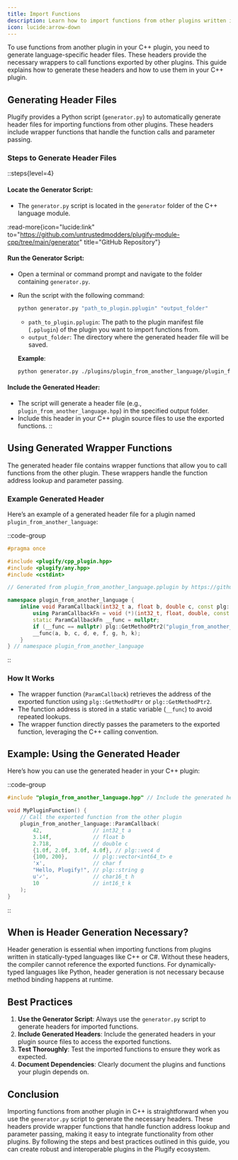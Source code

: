 ```yaml
---
title: Import Functions
description: Learn how to import functions from other plugins written in different languages and use them in your own.
icon: lucide:arrow-down
---
```


To use functions from another plugin in your C++ plugin, you need to generate language-specific header files. These headers provide the necessary wrappers to call functions exported by other plugins. This guide explains how to generate these headers and how to use them in your C++ plugin.

## **Generating Header Files**

Plugify provides a Python script (`generator.py`) to automatically generate header files for importing functions from other plugins. These headers include wrapper functions that handle the function calls and parameter passing.

### **Steps to Generate Header Files**

::steps{level=4}
#### **Locate the Generator Script**:
- The `generator.py` script is located in the `generator` folder of the C++ language module.

:read-more{icon="lucide:link" to="https://github.com/untrustedmodders/plugify-module-cpp/tree/main/generator" title="GitHub Repository"}

#### **Run the Generator Script**:
- Open a terminal or command prompt and navigate to the folder containing `generator.py`.
- Run the script with the following command:
  ```bash
  python generator.py "path_to_plugin.pplugin" "output_folder"
  ```
    - `path_to_plugin.pplugin`: The path to the plugin manifest file (`.pplugin`) of the plugin you want to import functions from.
    - `output_folder`: The directory where the generated header file will be saved.

   **Example**:
   ```bash
   python generator.py ./plugins/plugin_from_another_language/plugin_from_another_language.pplugin ./output/
   ```

#### **Include the Generated Header**:
- The script will generate a header file (e.g., `plugin_from_another_language.hpp`) in the specified output folder.
- Include this header in your C++ plugin source files to use the exported functions.
::

## **Using Generated Wrapper Functions**

The generated header file contains wrapper functions that allow you to call functions from the other plugin. These wrappers handle the function address lookup and parameter passing.

### **Example Generated Header**
Here’s an example of a generated header file for a plugin named `plugin_from_another_language`:

::code-group
```cpp [plugin_from_another_language.hpp]
#pragma once

#include <plugify/cpp_plugin.hpp>
#include <plugify/any.hpp>
#include <cstdint>

// Generated from plugin_from_another_language.pplugin by https://github.com/untrustedmodders/plugify-module-cpp/blob/main/generator/generator.py

namespace plugin_from_another_language {
    inline void ParamCallback(int32_t a, float b, double c, const plg::vec4& d, const plg::vector<int64_t>& e, char f, const plg::string& g, char16_t h, int16_t k) {
        using ParamCallbackFn = void (*)(int32_t, float, double, const plg::vec4&, const plg::vector<int64_t>&, char, const plg::string&, char16_t, int16_t);
        static ParamCallbackFn __func = nullptr;
        if (__func == nullptr) plg::GetMethodPtr2("plugin_from_another_language.ParamCallback", reinterpret_cast<void**>(&__func));
        __func(a, b, c, d, e, f, g, h, k);
    }
} // namespace plugin_from_another_language
```
::

### **How It Works**
- The wrapper function (`ParamCallback`) retrieves the address of the exported function using `plg::GetMethodPtr` or `plg::GetMethodPtr2`.
- The function address is stored in a static variable (`__func`) to avoid repeated lookups.
- The wrapper function directly passes the parameters to the exported function, leveraging the C++ calling convention.

## **Example: Using the Generated Header**

Here’s how you can use the generated header in your C++ plugin:

::code-group
```cpp [plugin.cpp]
#include "plugin_from_another_language.hpp" // Include the generated header

void MyPluginFunction() {
    // Call the exported function from the other plugin
    plugin_from_another_language::ParamCallback(
        42,                // int32_t a
        3.14f,             // float b
        2.718,             // double c
        {1.0f, 2.0f, 3.0f, 4.0f}, // plg::vec4 d
        {100, 200},        // plg::vector<int64_t> e
        'x',               // char f
        "Hello, Plugify!", // plg::string g
        u'✓',              // char16_t h
        10                 // int16_t k
    );
}
```
::

## **When is Header Generation Necessary?**

Header generation is essential when importing functions from plugins written in statically-typed languages like C++ or C#. Without these headers, the compiler cannot reference the exported functions. For dynamically-typed languages like Python, header generation is not necessary because method binding happens at runtime.

## **Best Practices**

1. **Use the Generator Script**: Always use the `generator.py` script to generate headers for imported functions.
2. **Include Generated Headers**: Include the generated headers in your plugin source files to access the exported functions.
3. **Test Thoroughly**: Test the imported functions to ensure they work as expected.
4. **Document Dependencies**: Clearly document the plugins and functions your plugin depends on.

## **Conclusion**

Importing functions from another plugin in C++ is straightforward when you use the `generator.py` script to generate the necessary headers. These headers provide wrapper functions that handle function address lookup and parameter passing, making it easy to integrate functionality from other plugins. By following the steps and best practices outlined in this guide, you can create robust and interoperable plugins in the Plugify ecosystem.
